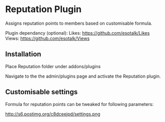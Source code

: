# Reputation Plugin

Assigns reputation points to members based on customisable formula.

Plugin dependancy (optional):
Likes: https://github.com/esotalk/Likes
Views: https://github.com/esotalk/Views

## Installation

Place Reputation folder under addons/plugins

Navigate to the the admin/plugins page and activate the Reputation plugin.

## Customisable settings

Formula for reputation points can be tweaked for following parameters:

http://s6.postimg.org/c8dceejpd/settings.png


